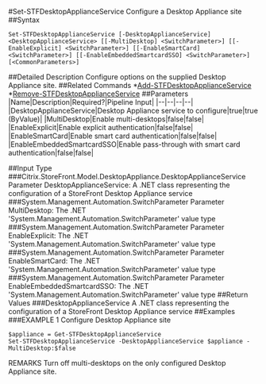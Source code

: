 #Set-STFDesktopApplianceService
Configure a Desktop Appliance site
##Syntax
```Set-STFDesktopApplianceService [-DesktopApplianceService] <DesktopApplianceService> [[-MultiDesktop] <SwitchParameter>] [[-EnableExplicit] <SwitchParameter>] [[-EnableSmartCard] <SwitchParameter>] [[-EnableEmbeddedSmartcardSSO] <SwitchParameter>] [<CommonParameters>]
```
##Detailed Description
Configure options on the supplied Desktop Appliance site.
##Related Commands
*[Add-STFDesktopApplianceService](Add-STFDesktopApplianceService)
*[Remove-STFDesktopApplianceService](Remove-STFDesktopApplianceService)
##Parameters
|Name|Description|Required?|Pipeline Input||--|--|--|--||DesktopApplianceService|Desktop Appliance service to configure|true|true (ByValue)||MultiDesktop|Enable multi-desktops|false|false||EnableExplicit|Enable explicit authentication|false|false||EnableSmartCard|Enable smart card authentication|false|false||EnableEmbeddedSmartcardSSO|Enable pass-through with smart card authentication|false|false|##Input Type
###Citrix.StoreFront.Model.DesktopAppliance.DesktopApplianceService
Parameter DesktopApplianceService: A .NET class representing the configuration of a StoreFront Desktop Appliance service
###System.Management.Automation.SwitchParameter
Parameter MultiDesktop: The .NET 'System.Management.Automation.SwitchParameter' value type
###System.Management.Automation.SwitchParameter
Parameter EnableExplicit: The .NET 'System.Management.Automation.SwitchParameter' value type
###System.Management.Automation.SwitchParameter
Parameter EnableSmartCard: The .NET 'System.Management.Automation.SwitchParameter' value type
###System.Management.Automation.SwitchParameter
Parameter EnableEmbeddedSmartcardSSO: The .NET 'System.Management.Automation.SwitchParameter' value type
##Return Values
###DesktopApplianceService
A .NET class representing the configuration of a StoreFront Desktop Appliance service
##Examples
###EXAMPLE 1 Configure Desktop Appliance site
```$appliance = Get-STFDesktopApplianceService
Set-STFDesktopApplianceService -DesktopApplianceService $appliance -MultiDesktop:$false
```
REMARKS
Turn off multi-desktops on the only configured Desktop Appliance site.
